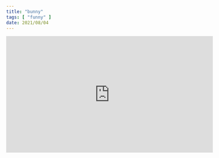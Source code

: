 ```yaml
---
title: "bunny"
tags: [ "funny" ]
date: 2021/08/04
---
```


<iframe width="560" height="315" src="https://www.youtube.com/embed/6dDBAiq4RFE?rel=0&amp;showinfo=0" frameborder="0" allowfullscreen></iframe>
